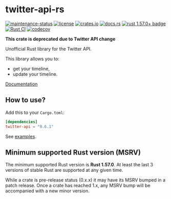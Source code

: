 # twitter-api-rs

[![maintenance-status](https://img.shields.io/badge/maintenance-deprecated-red.svg)](https://doc.rust-lang.org/cargo/reference/manifest.html#the-badges-section)
[![license](https://img.shields.io/crates/l/twitter-api.svg)](LICENSE)
[![crates.io](https://img.shields.io/crates/v/twitter-api.svg)](https://crates.io/crates/twitter-api)
[![docs.rs](https://img.shields.io/docsrs/twitter-api/latest)](https://docs.rs/twitter-api/latest/)
[![rust 1.57.0+ badge](https://img.shields.io/badge/rust-1.57.0+-93450a.svg)](https://doc.rust-lang.org/cargo/reference/manifest.html#the-rust-version-field)
[![Rust CI](https://github.com/gifnksm/twitter-api-rs/actions/workflows/rust-ci.yml/badge.svg)](https://github.com/gifnksm/twitter-api-rs/actions/workflows/rust-ci.yml)
[![codecov](https://codecov.io/gh/gifnksm/twitter-api-rs/branch/master/graph/badge.svg?token=0NGaJWNYLq)](https://codecov.io/gh/gifnksm/twitter-api-rs)

**This crate is deprecated due to Twitter API change**

Unofficial Rust library for the Twitter API.

This library allows you to:

* get your timeline,
* update your timeline.

[Documentation](https://docs.rs/twitter-api)

## How to use?

Add this to your `Cargo.toml`:

```toml
[dependencies]
twitter-api = "0.6.1"
```

See [examples](./examples).

## Minimum supported Rust version (MSRV)

The minimum supported Rust version is **Rust 1.57.0**.
At least the last 3 versions of stable Rust are supported at any given time.

While a crate is pre-release status (0.x.x) it may have its MSRV bumped in a patch release.
Once a crate has reached 1.x, any MSRV bump will be accompanied with a new minor version.
